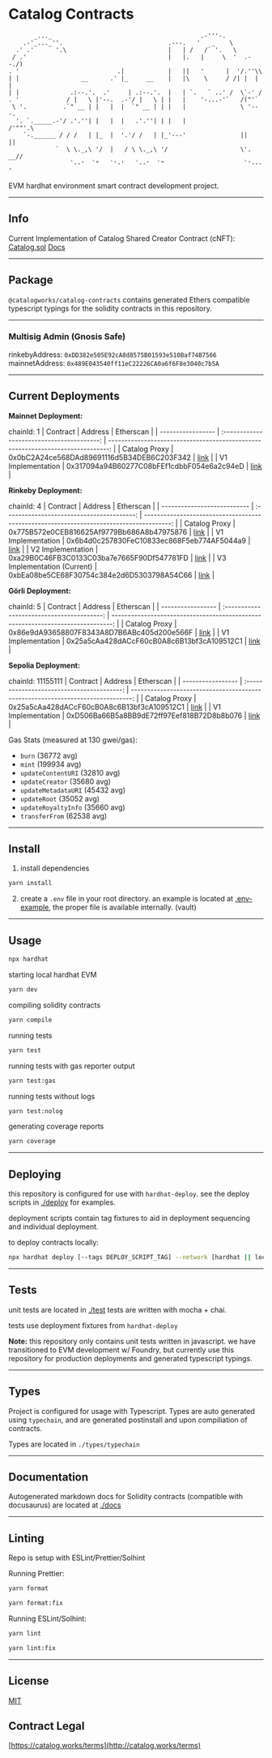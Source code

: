 # Catalog Contracts

```
       _..._                                         .-'''-.
    .-'_..._''.                             .---.   '   _    \
  .' .'      '.\                            |   | /   /` '.   \
 / .'                                       |   |.   |     \  '  .--./)
. '                           .|            |   ||   '      |  '/.''\\
| |                 __      .' |_     __    |   |\    \     / /| |  | |
| |              .:--.'.  .'     | .:--.'.  |   | `.   ` ..' /  \`-' /
. '             / |   \ |'--.  .-'/ |   \ | |   |    '-...-'`   /("'`
 \ '.          .`" __ | |   |  |  `" __ | | |   |               \ '---.
  '. `._____.-'/ .'.''| |   |  |   .'.''| | |   |                /'""'.\
    `-.______ / / /   | |_  |  '.'/ /   | |_'---'               ||     ||
             `  \ \._,\ '/  |   / \ \._,\ '/                    \'. __//
                 `--'  `"   `'-'   `--'  `"                      `'---'
```

EVM hardhat environment smart contract development project.

---

## Info

Current Implementation of Catalog Shared Creator Contract (cNFT):
[Catalog.sol](./contracts/catalog/Catalog.sol)
[Docs](./docs/Catalog.md)

---

## Package

`@catalogworks/catalog-contracts` contains generated Ethers compatible typescript typings for the solidity contracts in this repository.

---

### Multisig Admin (Gnosis Safe)

rinkebyAddress: `0xDD382e505E92cA8d8575B01593e510Baf74B7566`
mainnetAddress: `0x489E043540ff11eC22226CA0a6f6F8e3040c7b5A`

---

## Current Deployments

**Mainnet Deployment:**

chainId: 1
| Contract | Address | Etherscan |
| ----------------- | :----------------------------------------: | ------------------------------------------------------------------------------: |
| Catalog Proxy | 0x0bC2A24ce568DAd89691116d5B34DEB6C203F342 | [link](https://etherscan.io/address/0x0bC2A24ce568DAd89691116d5B34DEB6C203F342) |
| V1 Implementation | 0x317094a94B60277C08bFEf1cdbbF054e6a2c94eD | [link](https://etherscan.io/address/0x317094a94B60277C08bFEf1cdbbF054e6a2c94eD) |

**Rinkeby Deployment:**

chainId: 4
| Contract | Address | Etherscan |
| --------------------------- | :----------------------------------------: | --------------------------------------------------------------------------------------: |
| Catalog Proxy | 0x775B572e0CEB816625Af9779Bb686A8b47975876 | [link](https://rinkeby.etherscan.io/address/0x775B572e0CEB816625Af9779Bb686A8b47975876) |
| V1 Implementation | 0x6b4d0c257830FeC10833ec868F5eb774AF5044a9 | [link](https://rinkeby.etherscan.io/address/0x6b4d0c257830FeC10833ec868F5eb774AF5044a9) |
| V2 Implementation | 0xa29B0C46FB3C0133C03ba7e7665F90Df547781FD | [link](https://rinkeby.etherscan.io/address/0xa29B0C46FB3C0133C03ba7e7665F90Df547781FD) |
| V3 Implementation (Current) | 0xbEa08be5CE68F30754c384e2d6D5303798A54C66 | [link](https://rinkeby.etherscan.io/address/0xbEa08be5CE68F30754c384e2d6D5303798A54C66) |

**Görli Deployment:**

chainId: 5
| Contract | Address | Etherscan |
| ----------------- | :----------------------------------------: | ------------------------------------------------------------------------------: |
| Catalog Proxy | 0x86e9dA93658807F8343A8D7B6ABc405d200e566F | [link](https://goerli.etherscan.io/address/0x86e9dA93658807F8343A8D7B6ABc405d200e566F) |
| V1 Implementation | 0x25a5cAa428dACcF60cB0A8c6B13bf3cA109512C1 | [link](https://goerli.etherscan.io/address/0x25a5cAa428dACcF60cB0A8c6B13bf3cA109512C1) |

**Sepolia Deployment:**

chainId: 11155111
| Contract | Address | Etherscan |
| ----------------- | :----------------------------------------: | ------------------------------------------------------------------------------: |
| Catalog Proxy | 0x25a5cAa428dACcF60cB0A8c6B13bf3cA109512C1 | [link](https://sepolia.otterscan.io/address/0x25a5cAa428dACcF60cB0A8c6B13bf3cA109512C1) |
| V1 Implementation | 0xD506Ba66B5a8BB9dE72ff97Eef818B72D8b8b076 | [link](https://sepolia.otterscan.io/address/0xD506Ba66B5a8BB9dE72ff97Eef818B72D8b8b076) |

Gas Stats (measured at 130 gwei/gas):

-   `burn` (36772 avg)
-   `mint` (199934 avg)
-   `updateContentURI` (32810 avg)
-   `updateCreator` (35680 avg)
-   `updateMetadataURI` (45432 avg)
-   `updateRoot` (35052 avg)
-   `updateRoyaltyInfo` (35660 avg)
-   `transferFrom` (62538 avg)

---

## Install

1. install dependencies

```bash
yarn install
```

2. create a `.env` file in your root directory. an example is located at [.env-example](.env-example), the proper file is available internally. (vault)

---

## Usage

```bash
npx hardhat
```

starting local hardhat EVM

```bash
yarn dev
```

compiling solidity contracts

```bash
yarn compile
```

running tests

```bash
yarn test
```

running tests with gas reporter output

```bash
yarn test:gas
```

running tests without logs

```bash
yarn test:nolog
```

generating coverage reports

```bash
yarn coverage
```

---

## Deploying

this repository is configured for use with `hardhat-deploy`.
see the deploy scripts in [./deploy](./deploy) for examples.

deployment scripts contain tag fixtures to aid in deployment sequencing and individual deployment.

to deploy contracts locally:

```bash
npx hardhat deploy [--tags DEPLOY_SCRIPT_TAG] --network [hardhat || localhost]
```

---

## Tests

unit tests are located in [./test](./test)
tests are written with mocha + chai.

tests use deployment fixtures from `hardhat-deploy`

**Note:**
this repository only contains unit tests written in javascript. we have transitioned to EVM development w/ Foundry, but currently use this repository for production deployments and generated typescript typings.

---

## Types

Project is configured for usage with Typescript.
Types are auto generated using `typechain`, and are generated postinstall and upon compiliation of contracts.

Types are located in `./types/typechain`

---

## Documentation

Autogenerated markdown docs for Solidity contracts (compatible with docusaurus) are located at
[./docs](./docs)

---

## Linting

Repo is setup with ESLint/Prettier/Solhint

Running Prettier:

```bash
yarn format
```

```bash
yarn format:fix
```

Running ESLint/Solhint:

```bash
yarn lint
```

```bash
yarn lint:fix
```

---

## License

[MIT](LICENSE)

## Contract Legal

[https://catalog.works/terms](http://catalog.works/terms)
